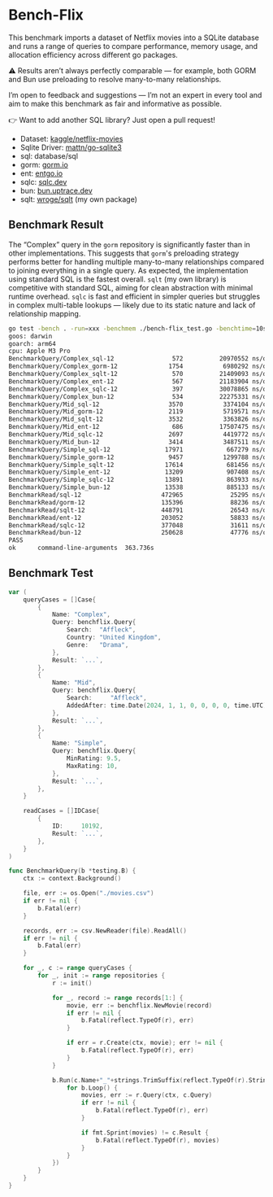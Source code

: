 # Bench-Flix

This benchmark imports a dataset of Netflix movies into a SQLite database and runs a range of queries to compare performance, memory usage, and allocation efficiency across different go packages.

⚠️ Results aren’t always perfectly comparable — for example, both GORM and Bun use preloading to resolve many-to-many relationships. 

I’m open to feedback and suggestions — I’m not an expert in every tool and aim to make this benchmark as fair and informative as possible.

👉 Want to add another SQL library? Just open a pull request!

- Dataset: [kaggle/netflix-movies](https://www.kaggle.com/datasets/bhargavchirumamilla/netflix-movies-and-tv-shows-till-2025)
- Sqlite Driver: [mattn/go-sqlite3](https://github.com/mattn/go-sqlite3)
- sql: database/sql
- gorm: [gorm.io](https://gorm.io/)
- ent: [entgo.io](https://entgo.io/)
- sqlc: [sqlc.dev](https://sqlc.dev/)
- bun: [bun.uptrace.dev](https://bun.uptrace.dev/)
- sqlt: [wroge/sqlt](https://github.com/wroge/sqlt) (my own package)

## Benchmark Result

The “Complex” query in the ```gorm``` repository is significantly faster than in other implementations. This suggests that ```gorm```'s preloading strategy performs better for handling multiple many-to-many relationships compared to joining everything in a single query.
As expected, the implementation using standard SQL is the fastest overall.
```sqlt``` (my own library) is competitive with standard SQL, aiming for clean abstraction with minimal runtime overhead. ```sqlc``` is fast and efficient in simpler queries but struggles in complex multi-table lookups — likely due to its static nature and lack of relationship mapping.

```bash
go test -bench . -run=xxx -benchmem ./bench-flix_test.go -benchtime=10s
goos: darwin
goarch: arm64
cpu: Apple M3 Pro
BenchmarkQuery/Complex_sql-12                572          20970552 ns/op           14156 B/op        271 allocs/op
BenchmarkQuery/Complex_gorm-12              1754           6980292 ns/op          124114 B/op       2439 allocs/op
BenchmarkQuery/Complex_sqlt-12               570          21409093 ns/op           13576 B/op        308 allocs/op
BenchmarkQuery/Complex_ent-12                567          21183904 ns/op           83963 B/op       1914 allocs/op
BenchmarkQuery/Complex_sqlc-12               397          30078865 ns/op           13122 B/op        250 allocs/op
BenchmarkQuery/Complex_bun-12                534          22275331 ns/op           56118 B/op       1126 allocs/op
BenchmarkQuery/Mid_sql-12                   3570           3374104 ns/op           10299 B/op        219 allocs/op
BenchmarkQuery/Mid_gorm-12                  2119           5719571 ns/op          104307 B/op       2022 allocs/op
BenchmarkQuery/Mid_sqlt-12                  3532           3363826 ns/op           10074 B/op        252 allocs/op
BenchmarkQuery/Mid_ent-12                    686          17507475 ns/op           67531 B/op       1540 allocs/op
BenchmarkQuery/Mid_sqlc-12                  2697           4419772 ns/op            9187 B/op        201 allocs/op
BenchmarkQuery/Mid_bun-12                   3414           3487511 ns/op           49158 B/op        898 allocs/op
BenchmarkQuery/Simple_sql-12               17971            667279 ns/op           79206 B/op       1677 allocs/op
BenchmarkQuery/Simple_gorm-12               9457           1299788 ns/op          604420 B/op      12200 allocs/op
BenchmarkQuery/Simple_sqlt-12              17614            681456 ns/op           85002 B/op       1863 allocs/op
BenchmarkQuery/Simple_ent-12               13209            907408 ns/op          313598 B/op       6698 allocs/op
BenchmarkQuery/Simple_sqlc-12              13891            863933 ns/op           89572 B/op       1513 allocs/op
BenchmarkQuery/Simple_bun-12               13538            885133 ns/op          200077 B/op       5928 allocs/op
BenchmarkRead/sql-12                      472965             25295 ns/op            2352 B/op         69 allocs/op
BenchmarkRead/gorm-12                     135396             88236 ns/op           60015 B/op       1004 allocs/op
BenchmarkRead/sqlt-12                     448791             26543 ns/op            3544 B/op         95 allocs/op
BenchmarkRead/ent-12                      203052             58833 ns/op           33617 B/op        848 allocs/op
BenchmarkRead/sqlc-12                     377048             31611 ns/op            2296 B/op         67 allocs/op
BenchmarkRead/bun-12                      250628             47776 ns/op           36537 B/op        414 allocs/op
PASS
ok      command-line-arguments  363.736s
```

## Benchmark Test

```go
var (
	queryCases = []Case{
		{
			Name: "Complex",
			Query: benchflix.Query{
				Search:  "Affleck",
				Country: "United Kingdom",
				Genre:   "Drama",
			},
			Result: `...`,
		},
		{
			Name: "Mid",
			Query: benchflix.Query{
				Search:     "Affleck",
				AddedAfter: time.Date(2024, 1, 1, 0, 0, 0, 0, time.UTC),
			},
			Result: `...`,
		},
		{
			Name: "Simple",
			Query: benchflix.Query{
				MinRating: 9.5,
				MaxRating: 10,
			},
			Result: `...`,
		},
	}

	readCases = []IDCase{
		{
			ID:     10192,
			Result: `...`,
		},
	}
)

func BenchmarkQuery(b *testing.B) {
	ctx := context.Background()

	file, err := os.Open("./movies.csv")
	if err != nil {
		b.Fatal(err)
	}

	records, err := csv.NewReader(file).ReadAll()
	if err != nil {
		b.Fatal(err)
	}

	for _, c := range queryCases {
		for _, init := range repositories {
			r := init()

			for _, record := range records[1:] {
				movie, err := benchflix.NewMovie(record)
				if err != nil {
					b.Fatal(reflect.TypeOf(r), err)
				}

				if err = r.Create(ctx, movie); err != nil {
					b.Fatal(reflect.TypeOf(r), err)
				}
			}

			b.Run(c.Name+"_"+strings.TrimSuffix(reflect.TypeOf(r).String(), "flix.Repository"), func(b *testing.B) {
				for b.Loop() {
					movies, err := r.Query(ctx, c.Query)
					if err != nil {
						b.Fatal(reflect.TypeOf(r), err)
					}

					if fmt.Sprint(movies) != c.Result {
						b.Fatal(reflect.TypeOf(r), movies)
					}
				}
			})
		}
	}
}
```